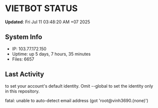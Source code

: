 # VIETBOT STATUS
**Updated**: Fri Jul 11 03:48:20 AM +07 2025

## System Info
- IP: 103.77.172.150
- Uptime: up 5 days, 7 hours, 35 minutes
- Files: 6657

## Last Activity

to set your account's default identity.
Omit --global to set the identity only in this repository.

fatal: unable to auto-detect email address (got 'root@vinh3690.(none)')
